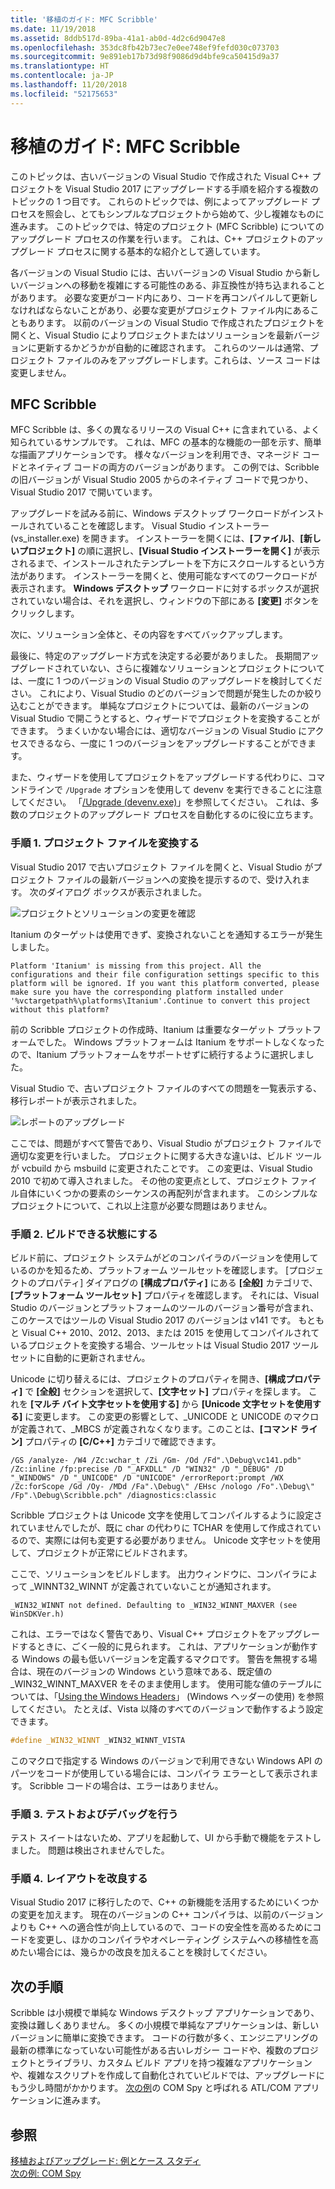 ```yaml
---
title: '移植のガイド: MFC Scribble'
ms.date: 11/19/2018
ms.assetid: 8ddb517d-89ba-41a1-ab0d-4d2c6d9047e8
ms.openlocfilehash: 353dc8fb42b73ec7e0ee748ef9fefd030c073703
ms.sourcegitcommit: 9e891eb17b73d98f9086d9d4bfe9ca50415d9a37
ms.translationtype: HT
ms.contentlocale: ja-JP
ms.lasthandoff: 11/20/2018
ms.locfileid: "52175653"
---
```

# <a name="porting-guide-mfc-scribble"></a>移植のガイド: MFC Scribble

このトピックは、古いバージョンの Visual Studio で作成された Visual C++ プロジェクトを Visual Studio 2017 にアップグレードする手順を紹介する複数のトピックの 1 つ目です。 これらのトピックでは、例によってアップグレード プロセスを照会し、とてもシンプルなプロジェクトから始めて、少し複雑なものに進みます。 このトピックでは、特定のプロジェクト (MFC Scribble) についてのアップグレード プロセスの作業を行います。 これは、C++ プロジェクトのアップグレード プロセスに関する基本的な紹介として適しています。

各バージョンの Visual Studio には、古いバージョンの Visual Studio から新しいバージョンへの移動を複雑にする可能性のある、非互換性が持ち込まれることがあります。 必要な変更がコード内にあり、コードを再コンパイルして更新しなければならないことがあり、必要な変更がプロジェクト ファイル内にあることもあります。 以前のバージョンの Visual Studio で作成されたプロジェクトを開くと、Visual Studio によりプロジェクトまたはソリューションを最新バージョンに更新するかどうかが自動的に確認されます。 これらのツールは通常、プロジェクト ファイルのみをアップグレードします。これらは、ソース コードは変更しません。

## <a name="mfc-scribble"></a>MFC Scribble

MFC Scribble は、多くの異なるリリースの Visual C++ に含まれている、よく知られているサンプルです。 これは、MFC の基本的な機能の一部を示す、簡単な描画アプリケーションです。 様々なバージョンを利用でき、マネージド コードとネイティブ コードの両方のバージョンがあります。 この例では、Scribble の旧バージョンが Visual Studio 2005 からのネイティブ コードで見つかり、Visual Studio 2017 で開いています。

アップグレードを試みる前に、Windows デスクトップ ワークロードがインストールされていることを確認します。 Visual Studio インストーラー (vs_installer.exe) を開きます。 インストーラーを開くには、**[ファイル]**、**[新しいプロジェクト]** の順に選択し、**[Visual Studio インストーラーを開く]** が表示されるまで、インストールされたテンプレートを下方にスクロールするという方法があります。 インストーラーを開くと、使用可能なすべてのワークロードが表示されます。 **Windows デスクトップ** ワークロードに対するボックスが選択されていない場合は、それを選択し、ウィンドウの下部にある **[変更]** ボタンをクリックします。

次に、ソリューション全体と、その内容をすべてバックアップします。

最後に、特定のアップグレード方式を決定する必要がありました。 長期間アップグレードされていない、さらに複雑なソリューションとプロジェクトについては、一度に 1 つのバージョンの Visual Studio のアップグレードを検討してください。 これにより、Visual Studio のどのバージョンで問題が発生したのか絞り込むことができます。 単純なプロジェクトについては、最新のバージョンの Visual Studio で開こうとすると、ウィザードでプロジェクトを変換することができます。 うまくいかない場合には、適切なバージョンの Visual Studio にアクセスできるなら、一度に 1 つのバージョンをアップグレードすることができます。

また、ウィザードを使用してプロジェクトをアップグレードする代わりに、コマンドラインで `/Upgrade` オプションを使用して devenv を実行できることに注意してください。 「[/Upgrade (devenv.exe)](/visualstudio/ide/reference/upgrade-devenv-exe)」を参照してください。 これは、多数のプロジェクトのアップグレード プロセスを自動化するのに役に立ちます。

### <a name="step-1-converting-the-project-file"></a>手順 1. プロジェクト ファイルを変換する

Visual Studio 2017 で古いプロジェクト ファイルを開くと、Visual Studio がプロジェクト ファイルの最新バージョンへの変換を提示するので、受け入れます。 次のダイアログ ボックスが表示されました。

![プロジェクトとソリューションの変更を確認](../porting/media/scribbleprojectupgrade.PNG "プロジェクトとソリューションの変更を確認")

Itanium のターゲットは使用できず、変換されないことを通知するエラーが発生しました。

```Output
Platform 'Itanium' is missing from this project. All the configurations and their file configuration settings specific to this platform will be ignored. If you want this platform converted, please make sure you have the corresponding platform installed under '%vctargetpath%\platforms\Itanium'.Continue to convert this project without this platform?
```

前の Scribble プロジェクトの作成時、Itanium は重要なターゲット プラットフォームでした。 Windows プラットフォームは Itanium をサポートしなくなったので、Itanium プラットフォームをサポートせずに続行するように選択しました。

Visual Studio で、古いプロジェクト ファイルのすべての問題を一覧表示する、移行レポートが表示されました。

![レポートのアップグレード](../porting/media/scribblemigrationreport.PNG "レポートのアップグレード")

ここでは、問題がすべて警告であり、Visual Studio がプロジェクト ファイルで適切な変更を行いました。 プロジェクトに関する大きな違いは、ビルド ツールが vcbuild から msbuild に変更されたことです。 この変更は、Visual Studio 2010 で初めて導入されました。 その他の変更点として、プロジェクト ファイル自体にいくつかの要素のシーケンスの再配列が含まれます。 このシンプルなプロジェクトについて、これ以上注意が必要な問題はありません。

### <a name="step-2-getting-it-to-build"></a>手順 2. ビルドできる状態にする

ビルド前に、プロジェクト システムがどのコンパイラのバージョンを使用しているのかを知るため、プラットフォーム ツールセットを確認します。 [プロジェクトのプロパティ] ダイアログの **[構成プロパティ]** にある **[全般]** カテゴリで、**[プラットフォーム ツールセット]** プロパティを確認します。 それには、Visual Studio のバージョンとプラットフォームのツールのバージョン番号が含まれ、このケースではツールの Visual Studio 2017 のバージョンは v141 です。 もともと Visual C++ 2010、2012、2013、または 2015 を使用してコンパイルされているプロジェクトを変換する場合、ツールセットは Visual Studio 2017 ツールセットに自動的に更新されません。

Unicode に切り替えるには、プロジェクトのプロパティを開き、**[構成プロパティ]** で **[全般]** セクションを選択して、**[文字セット]** プロパティを探します。 これを **[マルチ バイト文字セットを使用する]** から **[Unicode 文字セットを使用する]** に変更します。 この変更の影響として、_UNICODE と UNICODE のマクロが定義されて、_MBCS が定義されなくなります。このことは、**[コマンド ライン]** プロパティの **[C/C++]** カテゴリで確認できます。

```Output
/GS /analyze- /W4 /Zc:wchar_t /Zi /Gm- /Od /Fd".\Debug\vc141.pdb" /Zc:inline /fp:precise /D "_AFXDLL" /D "WIN32" /D "_DEBUG" /D "_WINDOWS" /D "_UNICODE" /D "UNICODE" /errorReport:prompt /WX /Zc:forScope /Gd /Oy- /MDd /Fa".\Debug\" /EHsc /nologo /Fo".\Debug\" /Fp".\Debug\Scribble.pch" /diagnostics:classic
```

Scribble プロジェクトは Unicode 文字を使用してコンパイルするように設定されていませんでしたが、既に char の代わりに TCHAR を使用して作成されているので、実際には何も変更する必要がありません。 Unicode 文字セットを使用して、プロジェクトが正常にビルドされます。

ここで、ソリューションをビルドします。 出力ウィンドウに、コンパイラによって _WINNT32_WINNT が定義されていないことが通知されます。

```Output
_WIN32_WINNT not defined. Defaulting to _WIN32_WINNT_MAXVER (see WinSDKVer.h)
```

これは、エラーではなく警告であり、Visual C++ プロジェクトをアップグレードするときに、ごく一般的に見られます。 これは、アプリケーションが動作する Windows の最も低いバージョンを定義するマクロです。 警告を無視する場合は、現在のバージョンの Windows という意味である、既定値の _WIN32_WINNT_MAXVER をそのまま使用します。 使用可能な値のテーブルについては、「[Using the Windows Headers](/windows/desktop/WinProg/using-the-windows-headers)」 (Windows ヘッダーの使用) を参照してください。 たとえば、Vista 以降のすべてのバージョンで動作するよう設定できます。

```cpp
#define _WIN32_WINNT _WIN32_WINNT_VISTA
```

このマクロで指定する Windows のバージョンで利用できない Windows API のパーツをコードが使用している場合には、コンパイラ エラーとして表示されます。 Scribble コードの場合は、エラーはありません。

### <a name="step-3-testing-and-debugging"></a>手順 3. テストおよびデバッグを行う

テスト スイートはないため、アプリを起動して、UI から手動で機能をテストしました。 問題は検出されませんでした。

### <a name="step-4-improve-the-code"></a>手順 4. レイアウトを改良する

Visual Studio 2017 に移行したので、C++ の新機能を活用するためにいくつかの変更を加えます。 現在のバージョンの C++ コンパイラは、以前のバージョンよりも C++ への適合性が向上しているので、コードの安全性を高めるためにコードを変更し、ほかのコンパイラやオペレーティング システムへの移植性を高めたい場合には、幾らかの改良を加えることを検討してください。

## <a name="next-steps"></a>次の手順

Scribble は小規模で単純な Windows デスクトップ アプリケーションであり、変換は難しくありません。 多くの小規模で単純なアプリケーションは、新しいバージョンに簡単に変換できます。  コードの行数が多く、エンジニアリングの最新の標準になっていない可能性がある古いレガシー コードや、複数のプロジェクトとライブラリ、カスタム ビルド アプリを持つ複雑なアプリケーションや、複雑なスクリプトを作成して自動化されていビルドでは、アップグレードにもう少し時間がかかります。 [次の例](../porting/porting-guide-com-spy.md)の COM Spy と呼ばれる ATL/COM アプリケーションに進みます。

## <a name="see-also"></a>参照

[移植およびアップグレード: 例とケース スタディ](../porting/porting-and-upgrading-examples-and-case-studies.md)<br/>
[次の例: COM Spy](../porting/porting-guide-com-spy.md)